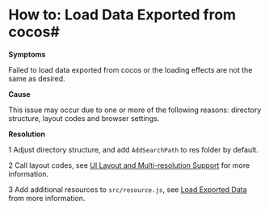 # How to: Load Data Exported from cocos#

**Symptoms**

Failed to load data exported from cocos or the loading effects are not the same as desired. 

**Cause**

This issue may occur due to one or more of the following reasons: directory structure, layout codes and browser settings. 

**Resolution**

1 Adjust directory structure, and add `AddSearchPath` to res folder by default. 

2 Call layout codes, see [UI Layout and Multi-resolution Support](../../chapter3/UI/Layout/en.md) for more information. 

3 Add additional resources to `src/resource.js`, see [Load Exported Data](../../chapter3/HowToCode/LoadExportData/en.md) from more information. 
